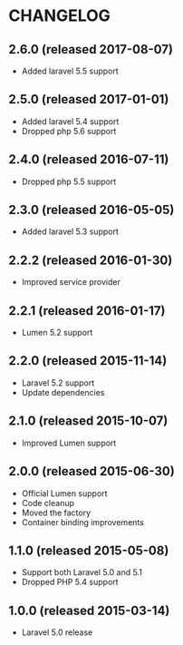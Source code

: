 # CHANGELOG

## 2.6.0 (released 2017-08-07)

- Added laravel 5.5 support

## 2.5.0 (released 2017-01-01)

- Added laravel 5.4 support
- Dropped php 5.6 support

## 2.4.0 (released 2016-07-11)

- Dropped php 5.5 support

## 2.3.0 (released 2016-05-05)

- Added laravel 5.3 support

## 2.2.2 (released 2016-01-30)

- Improved service provider

## 2.2.1 (released 2016-01-17)

- Lumen 5.2 support

## 2.2.0 (released 2015-11-14)

- Laravel 5.2 support
- Update dependencies

## 2.1.0 (released 2015-10-07)

- Improved Lumen support

## 2.0.0 (released 2015-06-30)

- Official Lumen support
- Code cleanup
- Moved the factory
- Container binding improvements

## 1.1.0 (released 2015-05-08)

- Support both Laravel 5.0 and 5.1
- Dropped PHP 5.4 support

## 1.0.0 (released 2015-03-14)

- Laravel 5.0 release
